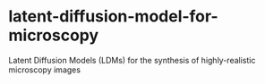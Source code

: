 # latent-diffusion-model-for-microscopy
Latent Diffusion Models (LDMs) for the synthesis of highly-realistic microscopy images
